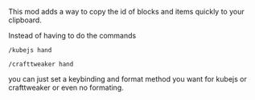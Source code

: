This mod adds a way to copy the id of blocks and items quickly to your clipboard.

Instead of having to do the commands

```
/kubejs hand

/crafttweaker hand
```

you can just set a keybinding and format method you want for kubejs or crafttweaker or even no formating.
